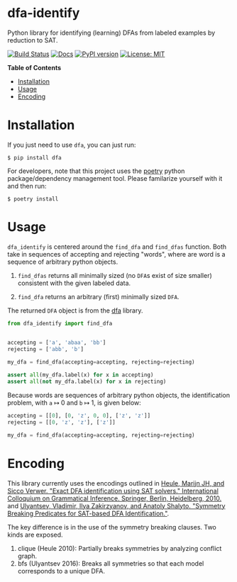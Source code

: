 # dfa-identify
Python library for identifying (learning) DFAs from labeled examples
by reduction to SAT.


[![Build Status](https://cloud.drone.io/api/badges/mvcisback/dfa-identify/status.svg)](https://cloud.drone.io/mvcisback/dfa-identify)
[![Docs](https://img.shields.io/badge/API-link-color)](https://mvcisback.github.io/dfa-identify)
[![PyPI version](https://badge.fury.io/py/dfa_identify.svg)](https://badge.fury.io/py/dfa_identify)
[![License: MIT](https://img.shields.io/badge/License-MIT-yellow.svg)](https://opensource.org/licenses/MIT)

<!-- markdown-toc start - Don't edit this section. Run M-x markdown-toc-refresh-toc -->
**Table of Contents**

- [Installation](#installation)
- [Usage](#usage)
- [Encoding](#encoding)

<!-- markdown-toc end -->


# Installation

If you just need to use `dfa`, you can just run:

`$ pip install dfa`

For developers, note that this project uses the
[poetry](https://poetry.eustace.io/) python package/dependency
management tool. Please familarize yourself with it and then
run:

`$ poetry install`

# Usage

`dfa_identify` is centered around the `find_dfa` and `find_dfas` function. Both take in
sequences of accepting and rejecting "words", where are word is a
sequence of arbitrary python objects. 

1. `find_dfas` returns all minimally sized (no `DFA`s exist of size
smaller) consistent with the given labeled data.

2. `find_dfa` returns an arbitrary (first) minimally sized `DFA`.

The returned `DFA` object is from the [dfa](https://github.com/mvcisback/dfa) library.


```python
from dfa_identify import find_dfa


accepting = ['a', 'abaa', 'bb']
rejecting = ['abb', 'b']
    
my_dfa = find_dfa(accepting=accepting, rejecting=rejecting)

assert all(my_dfa.label(x) for x in accepting)
assert all(not my_dfa.label(x) for x in rejecting)
```

Because words are sequences of arbitrary python objects, the
identification problem, with `a` ↦ 0 and `b` ↦ 1, is given below:


```python
accepting = [[0], [0, 'z', 0, 0], ['z', 'z']]
rejecting = [[0, 'z', 'z'], ['z']]

my_dfa = find_dfa(accepting=accepting, rejecting=rejecting)
```

# Encoding

This library currently uses the encodings outlined in [Heule, Marijn JH, and Sicco Verwer. "Exact DFA identification using SAT solvers." International Colloquium on Grammatical Inference. Springer, Berlin, Heidelberg, 2010.](https://link.springer.com/chapter/10.1007/978-3-642-15488-1_7) and [Ulyantsev, Vladimir, Ilya Zakirzyanov, and Anatoly Shalyto. "Symmetry Breaking Predicates for SAT-based DFA Identification."](https://arxiv.org/abs/1602.05028).

The key difference is in the use of the symmetry breaking clauses. Two kinds are exposed.

1. clique (Heule 2010): Partially breaks symmetries by analyzing
   conflict graph.
2. bfs (Ulyantsev 2016): Breaks all symmetries so that each model corresponds to a unique DFA.
